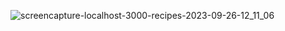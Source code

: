 
![screencapture-localhost-3000-recipes-2023-09-26-12_11_06](https://github.com/KomalR2003/React-recipies/assets/138985585/68c9e3f4-6c5a-414e-a3f2-6ffeb7188460)
